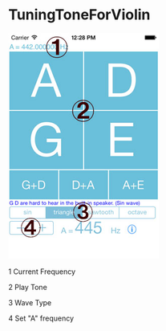 # TuningToneForViolin
![Image1](ViolinTraner4/images/1.jpg)

1 Current Frequency

2 Play Tone

3 Wave Type

4 Set "A" frequency


